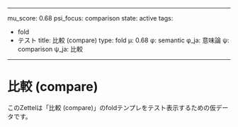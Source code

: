 <!--
@zettel_type: unknown
@description: 分類不能。手動で確認が必要。
-->

---
mu_score: 0.68
psi_focus: comparison
state: active
tags:
- fold
- テスト
title: 比較 (compare)
type: fold
μ: 0.68
φ: semantic
φ_ja: 意味論 
ψ: comparison
ψ_ja: 比較 

---

# 比較 (compare)

このZettelは「比較 (compare)」のfoldテンプレをテスト表示するための仮データです。
